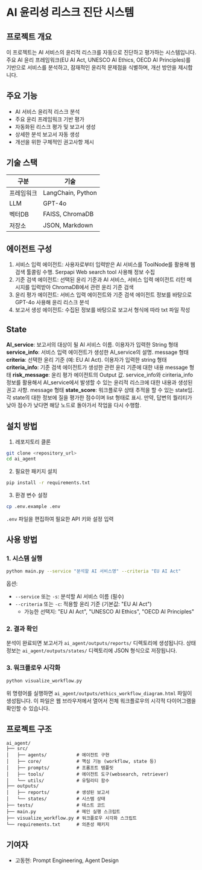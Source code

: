 # AI 윤리성 리스크 진단 시스템

## 프로젝트 개요
이 프로젝트는 AI 서비스의 윤리적 리스크를 자동으로 진단하고 평가하는 시스템입니다. 주요 AI 윤리 프레임워크(EU AI Act, UNESCO AI Ethics, OECD AI Principles)를 기반으로 서비스를 분석하고, 잠재적인 윤리적 문제점을 식별하며, 개선 방안을 제시합니다.

## 주요 기능
- AI 서비스 윤리적 리스크 분석
- 주요 윤리 프레임워크 기반 평가
- 자동화된 리스크 평가 및 보고서 생성
- 상세한 분석 보고서 자동 생성
- 개선을 위한 구체적인 권고사항 제시

## 기술 스택
| 구분 | 기술 |
|------|------|
| 프레임워크 | LangChain, Python |
| LLM | GPT-4o |
| 벡터DB | FAISS, ChromaDB |
| 저장소 | JSON, Markdown |

## 에이전트 구성
1. 서비스 입력 에이전트: 사용자로부터 입력받은 AI 서비스를 ToolNode를 활용해 웹 검색 툴콜링 수행. Serpapi Web search tool 사용해 정보 수집
2. 기준 검색 에이전트: 선택된 윤리 기준과 AI 서비스, 서비스 입력 에이전트 리턴 메시지를 입력받아 ChromaDB에서 관련 윤리 기준 검색
3. 윤리 평가 에이전트: 서비스 입력 에이전트와 기준 검색 에이전트 정보를 바탕으로 GPT-4o 사용해 윤리 리스크 분석
4. 보고서 생성 에이전트: 수집된 정보를 바탕으로 보고서 형식에 따라 txt 파일 작성

## State
**AI_service**: 보고서의 대상이 될 AI 서비스 이름. 이용자가 입력한 String 형태
**service_info**: 서비스 입력 에이전트가 생성한 AI_service의 설명. message 형태
**criteria**: 선택한 윤리 기준 (예: EU AI Act). 이용자가 입력한 string 형태
**criteria_info**: 기준 검색 에이전트가 생성한 관련 윤리 기준에 대한 내용 message 형태
**risk_message**: 윤리 평가 에이전트의 Output 값. service_info와 ciriteria_info 정보를 활용해서 AI_service에서 발생할 수 있는 윤리적 리스크에 대한 내용과 생성된 권고 사항. message 형태
**state_score**: 워크플로우 상태 추적을 할 수 있는 state임. 각 state의 대한 정보에 질을 평가한 점수이며 list 형태로 표시. 만약, 답변의 퀄리티가 낮아 점수가 낮다면 해당 노드로 돌아가서 작업을 다시 수행함. 

## 설치 방법

1. 레포지토리 클론
```bash
git clone <repository_url>
cd ai_agent
```

2. 필요한 패키지 설치
```bash
pip install -r requirements.txt
```

3. 환경 변수 설정
```bash
cp .env.example .env
```
`.env` 파일을 편집하여 필요한 API 키와 설정 입력

## 사용 방법

### 1. 시스템 실행

```bash
python main.py --service "분석할 AI 서비스명" --criteria "EU AI Act"
```

옵션:
- `--service` 또는 `-s`: 분석할 AI 서비스 이름 (필수)
- `--criteria` 또는 `-c`: 적용할 윤리 기준 (기본값: "EU AI Act")
  - 가능한 선택지: "EU AI Act", "UNESCO AI Ethics", "OECD AI Principles"

### 2. 결과 확인

분석이 완료되면 보고서가 `ai_agent/outputs/reports/` 디렉토리에 생성됩니다.
상태 정보는 `ai_agent/outputs/states/` 디렉토리에 JSON 형식으로 저장됩니다.

### 3. 워크플로우 시각화

```bash
python visualize_workflow.py
```

위 명령어를 실행하면 `ai_agent/outputs/ethics_workflow_diagram.html` 파일이 생성됩니다.
이 파일은 웹 브라우저에서 열어서 전체 워크플로우의 시각적 다이어그램을 확인할 수 있습니다.

## 프로젝트 구조
```
ai_agent/
├── src/
│   ├── agents/           # 에이전트 구현
│   ├── core/             # 핵심 기능 (workflow, state 등)
│   ├── prompts/          # 프롬프트 템플릿
│   ├── tools/            # 에이전트 도구(websearch, retriever)
│   └── utils/            # 유틸리티 함수
├── outputs/
│   ├── reports/          # 생성된 보고서
│   └── states/           # 시스템 상태
├── tests/                # 테스트 코드
├── main.py               # 메인 실행 스크립트
├── visualize_workflow.py # 워크플로우 시각화 스크립트
└── requirements.txt      # 의존성 패키지
```

## 기여자
- 고동현: Prompt Engineering, Agent Design